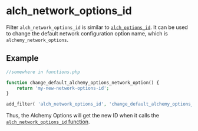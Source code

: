 # alch_network_options_id

Filter `alch_network_options_id` is similar to [`alch_options_id`](alch_options_id.md). It can be used to change the default network configuration option name, which is `alchemy_network_options`.

## Example

```php
//somewhere in functions.php

function change_default_alchemy_options_network_option() {
    return 'my-new-network-options-id';
}

add_filter( 'alch_network_options_id', 'change_default_alchemy_options_network_option' );
```

Thus, the Alchemy Options will get the new ID when it calls the [`alch_network_options_id` function](/functions/alch_network_options_id.md).